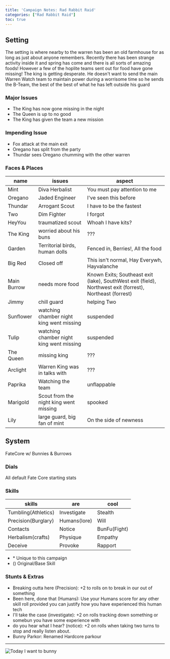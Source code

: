 ```yaml
---
title: 'Campaign Notes: Rad Rabbit Raid'
categories: ["Rad Rabbit Raid"]
toc: true
---
```


## Setting

The setting is where nearby to the warren has been an old farmhouse for as long as just about anyone remembers. Recently there has been strange activity inside it and spring has come and there is all sorts of amazing foods! However a few of the hoplite teams sent out for food have gone missing! The king is getting desperate. He doesn't want to send the main Warren Watch team to maintain power during a worrisome time so he sends the B-Team, the best of the best of what he has left outside his guard

### Major Issues

* The King has now gone missing in the night
* The Queen is up to no good
* The King has given the team a new mission

### Impending Issue

* Fox attack at the main exit
* Oregano has split from the party
* Thundar sees Oregano chumming with the other warren

### Faces & Places

   name     |                  issues                  |                                                  aspect
----------- | ---------------------------------------- | ---------------------------------------------------------------------------------------------------------
Mint        | Diva Herbalist                           | You must pay attention to me
Oregano     | Jaded Engineer                           | I've seen this before
Thundar     | Arrogant Scout                           | I have to be the fastest
Two         | Dim Fighter                              | I forgot
HeyYou      | traumatized scout                        | Whoah I have kits?
The King    | worried about his buns                   | ???
Garden      | Territorial birds, human dolls           | Fenced in, Berries!, All the food
Big Red     | Closed off                               | This isn't normal, Hay Everywh, Hayvalanche
Main Burrow | needs more food                          | Known Exits; Southeast exit (lake), SouthWest exit (field), Northwest exit (forrest), Northeast (forrest)
Jimmy       | chill guard                              | helping Two
Sunflower   | watching chamber night king went missing | suspended
Tulip       | watching chamber night king went missing | suspended
The Queen   | missing king                             | ???
Arclight    | Warren King was in talks with            | ???
Paprika     | Watching the team                        | unflappable
Marigold    | Scout from the night king went missing   | spooked
Lily        | large guard, big fan of mint             | On the side of newness

## System

FateCore w/ Bunnies & Burrows

### Dials

All default Fate Core starting stats

### Skills

|       skills        |     are      |     cool     |
| ------------------- | ------------ | ------------ |
| Tumbling(Athletics) | Investigate  | Stealth      |
| Precision(Burglary) | Humans(lore) | Will         |
| Contacts            | Notice       | BunFu(Fight) |
| Herbalism(crafts)   | Physique     | Empathy      |
| Deceive             | Provoke      | Rapport      |

* \* Unique to this campaign
* () Original/Base Skill

### Stunts & Extras

* Breaking outta here (Precision): +2 to rolls on to break in our out of something
* Been here, done that (Humans): Use your Humans score for any other skill roll provided you can justify how you have experienced this human tech
* I'll take the case (investigate): +2 on rolls tracking down something or somebun you have some experience with
* do you hear what I hear? (notice): +2 on rolls when taking two turns to stop and really listen about.
* Bunny Parkor: Renamed Hardcore parkour

---

![Today I want to bunny](/img/2017/today-i-want-to-bunny.png)
